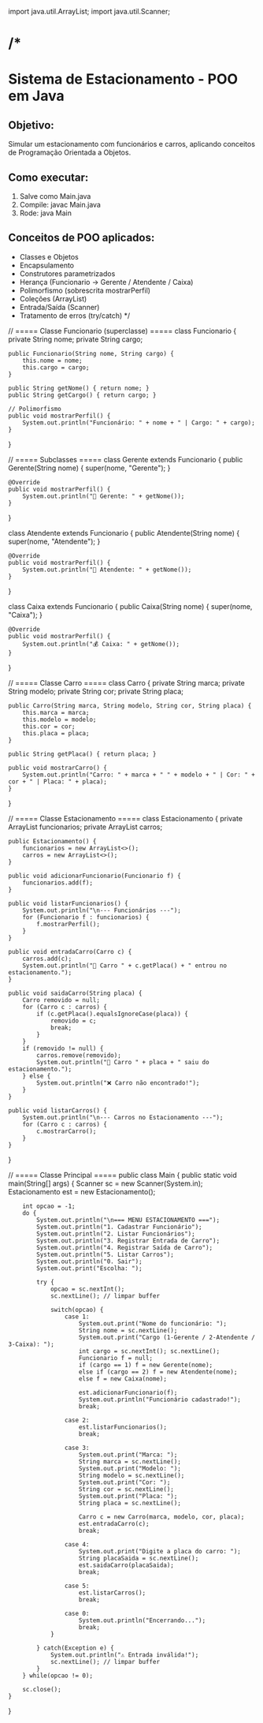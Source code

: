 import java.util.ArrayList;
import java.util.Scanner;

/*
=====================================
 Sistema de Estacionamento - POO em Java
=====================================

 Objetivo:
 ---------
 Simular um estacionamento com funcionários e carros, aplicando
 conceitos de Programação Orientada a Objetos.

 Como executar:
 --------------
 1. Salve como Main.java
 2. Compile: javac Main.java
 3. Rode: java Main

 Conceitos de POO aplicados:
 ---------------------------
 - Classes e Objetos
 - Encapsulamento
 - Construtores parametrizados
 - Herança (Funcionario -> Gerente / Atendente / Caixa)
 - Polimorfismo (sobrescrita mostrarPerfil)
 - Coleções (ArrayList)
 - Entrada/Saída (Scanner)
 - Tratamento de erros (try/catch)
*/

// ===== Classe Funcionario (superclasse) =====
class Funcionario {
    private String nome;
    private String cargo;

    public Funcionario(String nome, String cargo) {
        this.nome = nome;
        this.cargo = cargo;
    }

    public String getNome() { return nome; }
    public String getCargo() { return cargo; }

    // Polimorfismo
    public void mostrarPerfil() {
        System.out.println("Funcionário: " + nome + " | Cargo: " + cargo);
    }
}

// ===== Subclasses =====
class Gerente extends Funcionario {
    public Gerente(String nome) {
        super(nome, "Gerente");
    }

    @Override
    public void mostrarPerfil() {
        System.out.println("👔 Gerente: " + getNome());
    }
}

class Atendente extends Funcionario {
    public Atendente(String nome) {
        super(nome, "Atendente");
    }

    @Override
    public void mostrarPerfil() {
        System.out.println("🙋 Atendente: " + getNome());
    }
}

class Caixa extends Funcionario {
    public Caixa(String nome) {
        super(nome, "Caixa");
    }

    @Override
    public void mostrarPerfil() {
        System.out.println("💰 Caixa: " + getNome());
    }
}

// ===== Classe Carro =====
class Carro {
    private String marca;
    private String modelo;
    private String cor;
    private String placa;

    public Carro(String marca, String modelo, String cor, String placa) {
        this.marca = marca;
        this.modelo = modelo;
        this.cor = cor;
        this.placa = placa;
    }

    public String getPlaca() { return placa; }

    public void mostrarCarro() {
        System.out.println("Carro: " + marca + " " + modelo + " | Cor: " + cor + " | Placa: " + placa);
    }
}

// ===== Classe Estacionamento =====
class Estacionamento {
    private ArrayList<Funcionario> funcionarios;
    private ArrayList<Carro> carros;

    public Estacionamento() {
        funcionarios = new ArrayList<>();
        carros = new ArrayList<>();
    }

    public void adicionarFuncionario(Funcionario f) {
        funcionarios.add(f);
    }

    public void listarFuncionarios() {
        System.out.println("\n--- Funcionários ---");
        for (Funcionario f : funcionarios) {
            f.mostrarPerfil();
        }
    }

    public void entradaCarro(Carro c) {
        carros.add(c);
        System.out.println("🚗 Carro " + c.getPlaca() + " entrou no estacionamento.");
    }

    public void saidaCarro(String placa) {
        Carro removido = null;
        for (Carro c : carros) {
            if (c.getPlaca().equalsIgnoreCase(placa)) {
                removido = c;
                break;
            }
        }
        if (removido != null) {
            carros.remove(removido);
            System.out.println("🚙 Carro " + placa + " saiu do estacionamento.");
        } else {
            System.out.println("❌ Carro não encontrado!");
        }
    }

    public void listarCarros() {
        System.out.println("\n--- Carros no Estacionamento ---");
        for (Carro c : carros) {
            c.mostrarCarro();
        }
    }
}

// ===== Classe Principal =====
public class Main {
    public static void main(String[] args) {
        Scanner sc = new Scanner(System.in);
        Estacionamento est = new Estacionamento();

        int opcao = -1;
        do {
            System.out.println("\n=== MENU ESTACIONAMENTO ===");
            System.out.println("1. Cadastrar Funcionário");
            System.out.println("2. Listar Funcionários");
            System.out.println("3. Registrar Entrada de Carro");
            System.out.println("4. Registrar Saída de Carro");
            System.out.println("5. Listar Carros");
            System.out.println("0. Sair");
            System.out.print("Escolha: ");

            try {
                opcao = sc.nextInt();
                sc.nextLine(); // limpar buffer

                switch(opcao) {
                    case 1:
                        System.out.print("Nome do funcionário: ");
                        String nome = sc.nextLine();
                        System.out.print("Cargo (1-Gerente / 2-Atendente / 3-Caixa): ");
                        int cargo = sc.nextInt(); sc.nextLine();
                        Funcionario f = null;
                        if (cargo == 1) f = new Gerente(nome);
                        else if (cargo == 2) f = new Atendente(nome);
                        else f = new Caixa(nome);

                        est.adicionarFuncionario(f);
                        System.out.println("Funcionário cadastrado!");
                        break;

                    case 2:
                        est.listarFuncionarios();
                        break;

                    case 3:
                        System.out.print("Marca: ");
                        String marca = sc.nextLine();
                        System.out.print("Modelo: ");
                        String modelo = sc.nextLine();
                        System.out.print("Cor: ");
                        String cor = sc.nextLine();
                        System.out.print("Placa: ");
                        String placa = sc.nextLine();

                        Carro c = new Carro(marca, modelo, cor, placa);
                        est.entradaCarro(c);
                        break;

                    case 4:
                        System.out.print("Digite a placa do carro: ");
                        String placaSaida = sc.nextLine();
                        est.saidaCarro(placaSaida);
                        break;

                    case 5:
                        est.listarCarros();
                        break;

                    case 0:
                        System.out.println("Encerrando...");
                        break;
                }

            } catch(Exception e) {
                System.out.println("⚠️ Entrada inválida!");
                sc.nextLine(); // limpar buffer
            }
        } while(opcao != 0);

        sc.close();
    }
}
